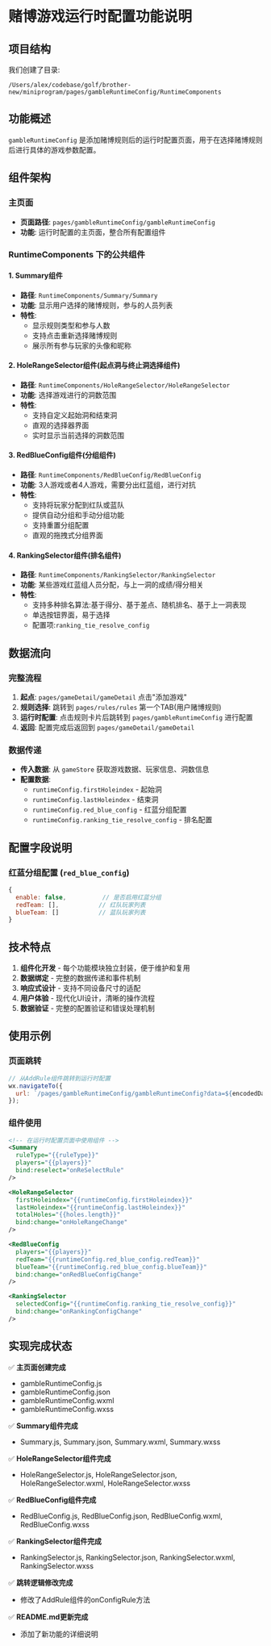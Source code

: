 # 赌博游戏运行时配置功能说明

## 项目结构

我们创建了目录:
```
/Users/alex/codebase/golf/brother-new/miniprogram/pages/gambleRuntimeConfig/RuntimeComponents
```

## 功能概述

`gambleRuntimeConfig` 是添加赌博规则后的运行时配置页面，用于在选择赌博规则后进行具体的游戏参数配置。

## 组件架构

### 主页面
- **页面路径**: `pages/gambleRuntimeConfig/gambleRuntimeConfig`
- **功能**: 运行时配置的主页面，整合所有配置组件

### RuntimeComponents 下的公共组件

#### 1. Summary组件
- **路径**: `RuntimeComponents/Summary/Summary`
- **功能**: 显示用户选择的赌博规则，参与的人员列表
- **特性**: 
  - 显示规则类型和参与人数
  - 支持点击重新选择赌博规则
  - 展示所有参与玩家的头像和昵称

#### 2. HoleRangeSelector组件(起点洞与终止洞选择组件)
- **路径**: `RuntimeComponents/HoleRangeSelector/HoleRangeSelector`
- **功能**: 选择游戏进行的洞数范围
- **特性**:
  - 支持自定义起始洞和结束洞
  - 直观的选择器界面
  - 实时显示当前选择的洞数范围

#### 3. RedBlueConfig组件(分组组件)
- **路径**: `RuntimeComponents/RedBlueConfig/RedBlueConfig`
- **功能**: 3人游戏或者4人游戏，需要分出红蓝组，进行对抗
- **特性**:
  - 支持将玩家分配到红队或蓝队
  - 提供自动分组和手动分组功能
  - 支持重置分组配置
  - 直观的拖拽式分组界面

#### 4. RankingSelector组件(排名组件)
- **路径**: `RuntimeComponents/RankingSelector/RankingSelector`
- **功能**: 某些游戏红蓝组人员分配，与上一洞的成绩/得分相关
- **特性**:
  - 支持多种排名算法:基于得分、基于差点、随机排名、基于上一洞表现
  - 单选按钮界面，易于选择
  - 配置项:`ranking_tie_resolve_config`

## 数据流向

### 完整流程
1. **起点**: `pages/gameDetail/gameDetail` 点击"添加游戏"
2. **规则选择**: 跳转到 `pages/rules/rules` 第一个TAB(用户赌博规则)
3. **运行时配置**: 点击规则卡片后跳转到 `pages/gambleRuntimeConfig` 进行配置
4. **返回**: 配置完成后返回到 `pages/gameDetail/gameDetail`

### 数据传递
- **传入数据**: 从 `gameStore` 获取游戏数据、玩家信息、洞数信息
- **配置数据**: 
  - `runtimeConfig.firstHoleindex` - 起始洞
  - `runtimeConfig.lastHoleindex` - 结束洞
  - `runtimeConfig.red_blue_config` - 红蓝分组配置
  - `runtimeConfig.ranking_tie_resolve_config` - 排名配置

## 配置字段说明

### 红蓝分组配置 (`red_blue_config`)
```javascript
{
  enable: false,          // 是否启用红蓝分组
  redTeam: [],           // 红队玩家列表
  blueTeam: []           // 蓝队玩家列表
}
```


## 技术特点

1. **组件化开发** - 每个功能模块独立封装，便于维护和复用
2. **数据绑定** - 完整的数据传递和事件机制
3. **响应式设计** - 支持不同设备尺寸的适配
4. **用户体验** - 现代化UI设计，清晰的操作流程
5. **数据验证** - 完整的配置验证和错误处理机制

## 使用示例

### 页面跳转
```javascript
// 从AddRule组件跳转到运行时配置
wx.navigateTo({
  url: `/pages/gambleRuntimeConfig/gambleRuntimeConfig?data=${encodedData}`
});
```

### 组件使用
```xml
<!-- 在运行时配置页面中使用组件 -->
<Summary 
  ruleType="{{ruleType}}"
  players="{{players}}"
  bind:reselect="onReSelectRule"
/>

<HoleRangeSelector 
  firstHoleindex="{{runtimeConfig.firstHoleindex}}"
  lastHoleindex="{{runtimeConfig.lastHoleindex}}"
  totalHoles="{{holes.length}}"
  bind:change="onHoleRangeChange"
/>

<RedBlueConfig 
  players="{{players}}"
  redTeam="{{runtimeConfig.red_blue_config.redTeam}}"
  blueTeam="{{runtimeConfig.red_blue_config.blueTeam}}"
  bind:change="onRedBlueConfigChange"
/>

<RankingSelector 
  selectedConfig="{{runtimeConfig.ranking_tie_resolve_config}}"
  bind:change="onRankingConfigChange"
/>
```

## 实现完成状态

✅ **主页面创建完成**
- gambleRuntimeConfig.js
- gambleRuntimeConfig.json  
- gambleRuntimeConfig.wxml
- gambleRuntimeConfig.wxss

✅ **Summary组件完成**
- Summary.js, Summary.json, Summary.wxml, Summary.wxss

✅ **HoleRangeSelector组件完成**
- HoleRangeSelector.js, HoleRangeSelector.json, HoleRangeSelector.wxml, HoleRangeSelector.wxss

✅ **RedBlueConfig组件完成**
- RedBlueConfig.js, RedBlueConfig.json, RedBlueConfig.wxml, RedBlueConfig.wxss

✅ **RankingSelector组件完成**
- RankingSelector.js, RankingSelector.json, RankingSelector.wxml, RankingSelector.wxss

✅ **跳转逻辑修改完成**
- 修改了AddRule组件的onConfigRule方法

✅ **README.md更新完成**
- 添加了新功能的详细说明